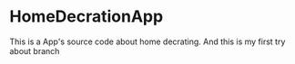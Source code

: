 # HomeDecrationApp
This is a App's source code about home decrating.
And this is my first try about branch
